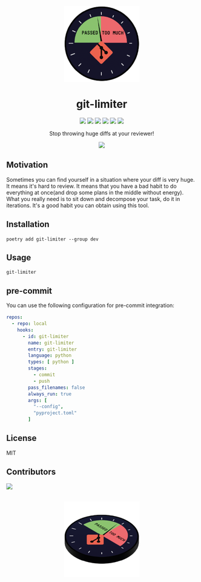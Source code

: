 
<p align="center">
  <img width="200" height="200" src="https://github.com/skonik/git-limiter/blob/main/docs/src/assets/logo_simple.png">

<h1 align="center">
 git-limiter
</h1>

</p>


<p align="center">

<img src="https://codecov.io/gh/skonik/git-limiter/branch/main/graph/badge.svg?token=3IAOQBZRC0">
<img src="https://github.com/skonik/git-limiter/actions/workflows/test.yml/badge.svg">
<img src="https://results.pre-commit.ci/badge/github/skonik/git-limiter/main.svg">
<img src="https://img.shields.io/badge/python-3.8-blue.svg">
<img src="https://img.shields.io/badge/code%20style-black-000000.svg">
<img src="https://img.shields.io/badge/License-MIT-yellow.svg">

</p>


<p align="center">
  Stop throwing huge diffs at your reviewer!


</p>

<p align="center">
 <a href=https://asciinema.org/a/vFSqDn1xYykAPSBhaBcvzrY8s>
  <img src=https://user-images.githubusercontent.com/50069473/230719851-c6839a73-97b1-4eae-8b7a-d18c37aa1575.gif width=600>
 </a>
</p>




## Motivation
Sometimes you can find yourself in a situation where your diff is very huge.
It means it's hard to review. It means that you have a bad habit to do everything at once(and drop some plans in the middle without energy).
What you really need is to sit down and decompose your task, do it in iterations. It's a good habit you can obtain using this tool. 

## Installation

```console
poetry add git-limiter --group dev
```

## Usage

```console
git-limiter
```


## pre-commit

You can use the following configuration for pre-commit integration:

```yaml
repos:
  - repo: local
    hooks:
      - id: git-limiter
        name: git-limiter
        entry: git-limiter
        language: python
        types: [ python ]
        stages:
          - commit
          - push
        pass_filenames: false
        always_run: true
        args: [
          "--config",
          "pyproject.toml"
        ]

```

## License
MIT

## Contributors

<a href="https://github.com/skonik/git-limiter/graphs/contributors">
  <img src="https://contrib.rocks/image?repo=skonik/git-limiter" />
</a>

## 

<p align="center">
  <img width="200" height="200" src="https://github.com/skonik/git-limiter/blob/main/docs/src/assets/logo_isometric.png">

</p>

